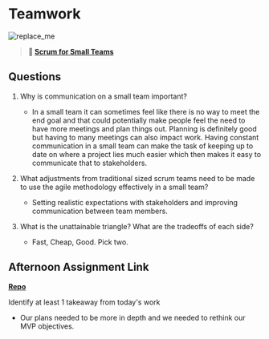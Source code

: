 # Teamwork

![replace_me](https://codeworks.blob.core.windows.net/public/assets/img/illustrations/placeholder.svg)

> **📖 [Scrum for Small Teams](https://codeworksacademy.com/fs-student-guide/resources/wk8-9/02-Scrum-For-Small-Teams)**

## Questions

1. Why is communication on a small team important?
    - In a small team it can sometimes feel like there is no way to meet the end goal and that could potentially make people feel the need to have more meetings and plan things out. Planning is definitely good but having to many meetings can also impact work. Having constant communication in a small team can make the task of keeping up to date on where a project lies much easier which then makes it easy to communicate that to stakeholders.

2. What adjustments from traditional sized scrum teams need to be made to use the agile methodology effectively in a small team?
    - Setting realistic expectations with stakeholders and improving communication between team members.

3. What is the unattainable triangle? What are the tradeoffs of each side?
    - Fast, Cheap, Good. Pick two.

## Afternoon Assignment Link

**[Repo](https://github.com/pkrueger/<ASSIGNMENT_REPO>)**

Identify at least 1 takeaway from today's work
- Our plans needed to be more in depth and we needed to rethink our MVP objectives.
